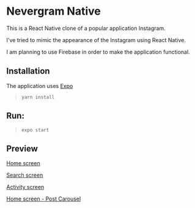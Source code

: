 # Nevergram Native
This is a React Native clone of a popular application Instagram. 

I've tried to mimic the appearance of the Instagram using React Native.

I am planning to use Firebase in order to make the application functional.

## Installation
The application uses [Expo](https://docs.expo.io/)
>`yarn install`
## Run:
>`expo start`

## Preview

[Home screen](https://gyazo.com/452a6d7c1c3bf66723d958d7f1925323)

[Search screen](https://gyazo.com/8c315d8594fbfdd0fe6b83b539352a8b)

[Activity screen](https://gyazo.com/d0b0f9783e2c9dc33a56b77b4a20d336)

[Home screen - Post Carousel](https://gyazo.com/df24cba8a0045f49cf7d6174e7393289)